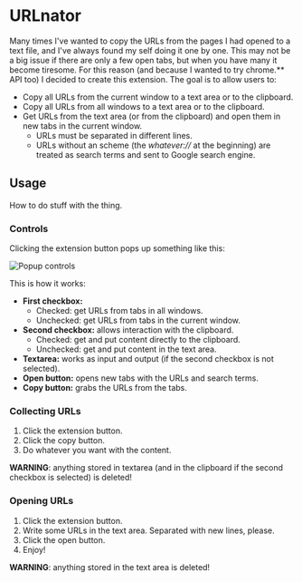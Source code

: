 URLnator
===============================

Many times I've wanted to copy the URLs from the pages I had opened to a text
file, and I've always found my self doing it one by one. This may not be a big
issue if there are only a few open tabs, but when you have many it become
tiresome. For this reason (and because I wanted to try chrome.** API too) I
decided to create this extension. The goal is to allow users to:

* Copy all URLs from the current window to a text area or to the clipboard.
* Copy all URLs from all windows to a text area or to the clipboard.
* Get URLs from the text area (or from the clipboard) and open them in
new tabs in the current window.
    + URLs must be separated in different lines.
    + URLs without an scheme (the _whatever://_ at the beginning) are treated as
	  search terms and sent to Google search engine.

Usage
-----

How to do stuff with the thing.

### Controls

Clicking the extension button pops up something like this:

![Popup controls](jmchuma/ChromeExtesionTest/raw/master/img/popup.png "Popup controls")

This is how it works:

* **First checkbox:**
    - Checked: get URLs from tabs in all windows.
    - Unchecked: get URLs from tabs in the current window. 
* **Second checkbox:** allows interaction with the clipboard.
    - Checked: get and put content directly to the clipboard.
    - Unchecked: get and put content in the text area.
* **Textarea:** works as input and output (if the second checkbox is not selected).
* **Open button:** opens new tabs with the URLs and search terms.
* **Copy button:** grabs the URLs from the tabs.

### Collecting URLs

1. Click the extension button.
2. Click the copy button.
3. Do whatever you want with the content.

**WARNING**: anything stored in textarea (and in the clipboard if the second checkbox is selected) is deleted!


### Opening URLs

1. Click the extension button.
2. Write some URLs in the text area. Separated with new lines, please.
3. Click the open button.
4. Enjoy!

**WARNING**: anything stored in the text area is deleted!

